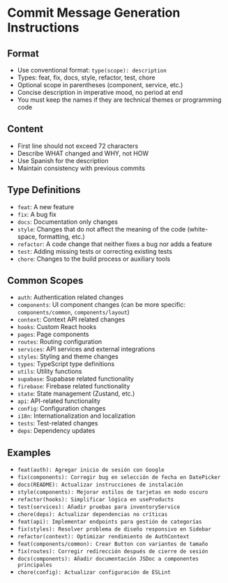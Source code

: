 # Commit Message Generation Instructions

## Format

- Use conventional format: `type(scope): description`
- Types: feat, fix, docs, style, refactor, test, chore
- Optional scope in parentheses (component, service, etc.)
- Concise description in imperative mood, no period at end
- You must keep the names if they are technical themes or programming code

## Content

- First line should not exceed 72 characters
- Describe WHAT changed and WHY, not HOW
- Use Spanish for the description
- Maintain consistency with previous commits

## Type Definitions

- `feat`: A new feature
- `fix`: A bug fix
- `docs`: Documentation only changes
- `style`: Changes that do not affect the meaning of the code (white-space, formatting, etc.)
- `refactor`: A code change that neither fixes a bug nor adds a feature
- `test`: Adding missing tests or correcting existing tests
- `chore`: Changes to the build process or auxiliary tools

## Common Scopes

- `auth`: Authentication related changes
- `components`: UI component changes (can be more specific: `components/common`, `components/layout`)
- `context`: Context API related changes
- `hooks`: Custom React hooks
- `pages`: Page components
- `routes`: Routing configuration
- `services`: API services and external integrations
- `styles`: Styling and theme changes
- `types`: TypeScript type definitions
- `utils`: Utility functions
- `supabase`: Supabase related functionality
- `firebase`: Firebase related functionality
- `state`: State management (Zustand, etc.)
- `api`: API-related functionality
- `config`: Configuration changes
- `i18n`: Internationalization and localization
- `tests`: Test-related changes
- `deps`: Dependency updates

## Examples

- `feat(auth): Agregar inicio de sesión con Google`
- `fix(components): Corregir bug en selección de fecha en DatePicker`
- `docs(README): Actualizar instrucciones de instalación`
- `style(components): Mejorar estilos de tarjetas en modo oscuro`
- `refactor(hooks): Simplificar lógica en useProducts`
- `test(services): Añadir pruebas para inventoryService`
- `chore(deps): Actualizar dependencias no críticas`
- `feat(api): Implementar endpoints para gestión de categorías`
- `fix(styles): Resolver problema de diseño responsivo en Sidebar`
- `refactor(context): Optimizar rendimiento de AuthContext`
- `feat(components/common): Crear Button con variantes de tamaño`
- `fix(routes): Corregir redirección después de cierre de sesión`
- `docs(components): Añadir documentación JSDoc a componentes principales`
- `chore(config): Actualizar configuración de ESLint`
